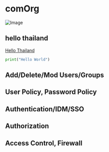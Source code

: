 # comOrg


<div class="container">
        <div class="col">
            <img src="https://i.ibb.co/wSjhVh3/pic1.png" alt="Image" style="max-width: 100%;">
        </div>
        <div class="col">
            <!-- Content for the second column if needed -->
        </div>
</div>

## hello thailand
[Hello Thailand](README.md#a-third-level-heading)
```python
print("Hello World")
```
## Add/Delete/Mod Users/Groups
## User Policy, Password Policy
## Authentication/IDM/SSO
## Authorization
## Access Control, Firewall
